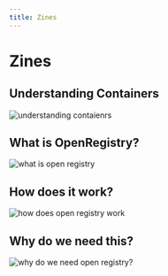 ```yaml
---
title: Zines 
---
```


# Zines

## Understanding Containers
![understanding contaienrs](/Containers_.png)

## What is OpenRegistry?
![what is open registry](/What.png)

## How does it work?
![how does open registry work](/How.png)

## Why do we need this?
![why do we need open registry?](/why.png)
